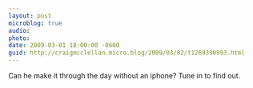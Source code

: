 ```yaml
---
layout: post
microblog: true
audio: 
photo: 
date: 2009-03-01 18:00:00 -0600
guid: http://craigmcclellan.micro.blog/2009/03/02/t1269390993.html
---
```

Can he make it through the day without an iphone? Tune in to find out.
